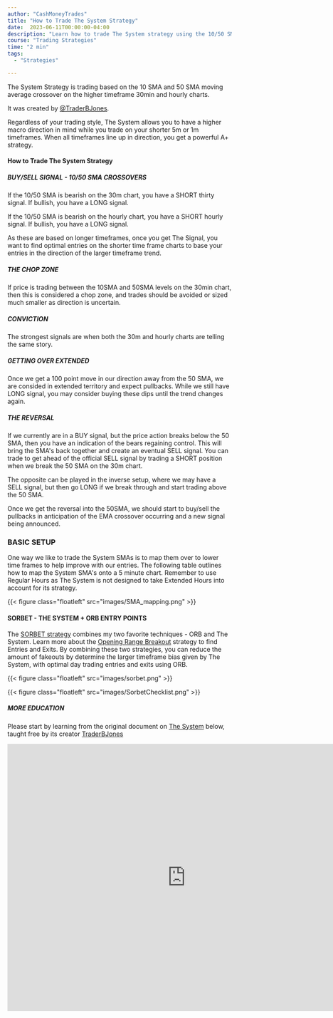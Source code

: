 ```yaml
---
author: "CashMoneyTrades"
title: "How to Trade The System Strategy"
date:  2023-06-11T00:00:00-04:00
description: "Learn how to trade The System strategy using the 10/50 SMA Moving Average Crossover, and improve your win rate by knowing the market direction!"
course: "Trading Strategies"
time: "2 min"
tags:
  - "Strategies"

---
```



The System Strategy is trading based on the 10 SMA and 50 SMA moving average crossover on the higher timeframe 30min and hourly charts.  

It was created by [@TraderBJones](https://twitter.com/MasterBJones).


Regardless of your trading style, The System allows you to have a higher macro direction in mind while you trade on your shorter 5m or 1m timeframes.  When all timeframes line up in direction, you get a powerful A+ strategy.

#### How to Trade The System Strategy

##### BUY/SELL SIGNAL - 10/50 SMA CROSSOVERS
If the 10/50 SMA is bearish on the 30m chart, you have a SHORT thirty signal.  If bullish, you have a LONG signal.

If the 10/50 SMA is bearish on the hourly chart, you have a SHORT hourly signal.  If bullish, you have a LONG signal.

As these are based on longer timeframes, once you get The Signal, you want to find optimal entries on the shorter time frame charts to base your entries in the direction of the larger timeframe trend.

##### THE CHOP ZONE
If price is trading between the 10SMA and 50SMA levels on the 30min chart, then this is considered a chop zone, and trades should be avoided or sized much smaller as direction is uncertain.

##### CONVICTION
The strongest signals are when both the 30m and hourly charts are telling the same story.

##### GETTING OVER EXTENDED
Once we get a 100 point move in our direction away from the 50 SMA, we are consided in extended territory and expect pullbacks.  While we still have LONG signal, you may consider buying these dips until the trend changes again. 

##### THE REVERSAL
If we currently are in a BUY signal, but the price action breaks below the 50 SMA, then you have an indication of the bears regaining control.  This will bring the SMA's back together and create an eventual SELL signal.  You can trade to get ahead of the official SELL signal by trading a SHORT position when we break the 50 SMA on the 30m chart.

The opposite can be played in the inverse setup, where we may have a SELL signal, but then go LONG if we break through and start trading above the 50 SMA.

Once we get the reversal into the 50SMA, we should start to buy/sell the pullbacks in anticipation of the EMA crossover occurring and a new signal being announced.


### BASIC SETUP

One way we like to trade the System SMAs is to map them over to lower time frames to help improve with our entries.  The following table outlines how to map the System SMA's onto a 5 minute chart. Remember to use Regular Hours as The System is not designed to take Extended Hours into account for its strategy.

{{< figure class="floatleft" src="images/SMA_mapping.png" >}}



#### SORBET - THE SYSTEM + ORB ENTRY POINTS

The [SORBET strategy](/education/strategy-sorbet/) combines my two favorite techniques - ORB and The System.  Learn more about the [Opening Range Breakout](/education/openingrangebreakout/) strategy to find Entries and Exits.  By combining these two strategies, you can reduce the amount of fakeouts by determine the larger timeframe bias given by The System, with optimal day trading entries and exits using ORB.

{{< figure class="floatleft" src="images/sorbet.png" >}}

{{< figure class="floatleft" src="images/SorbetChecklist.png" >}}



##### MORE EDUCATION

Please start by learning from the original document on [The System](https://docs.google.com/presentation/d/1HJih6O1-yhdIefuQQAZpauMpPtL0-wQh2hMEFe7cFIU/) below, taught free by its creator [TraderBJones](https://twitter.com/MasterBJones)
<iframe src="https://docs.google.com/presentation/d/1HJih6O1-yhdIefuQQAZpauMpPtL0-wQh2hMEFe7cFIU/embed" frameborder="0" width="800" height="600"></iframe>


